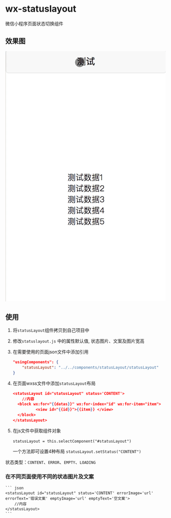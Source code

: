 # wx-statuslayout
微信小程序页面状态切换组件

## 效果图

![](https://raw.githubusercontent.com/ZzjBeatYou/wx-statuslayout/4b84a5513cf5e9a810cc56d322c29830b39b4fdb/preview/preview.gif)
## 使用
1. 将`statusLayout`组件拷贝到自己项目中
2. 修改`statuslayout.js` 中的属性默认值, 状态图片、文案及图片宽高
3. 在需要使用的页面json文件中添加引用
    ``` json
    "usingComponents": {
        "statusLayout": "../../components/statusLayout/statusLayout"
    }
    ```
4. 在页面wxss文件中添加`statusLayout`布局
    ``` json
    <statusLayout id="statusLayout" status='CONTENT'>
        //内容
      <block wx:for="{{datas}}" wx:for-index="id" wx:for-item="item">
              <view id="{{id}}">{{item}} </view>
      </block>
    </statusLayout>
    ```
5. 在js文件中获取组件对象

    `statusLayout = this.selectComponent("#statusLayout")`
    
    一个方法即可设置4种布局 `statusLayout.setStatus("CONTENT") `

状态类型：`CONTENT`、`ERROR`、`EMPTY`、`LOADING`

### 在不同页面使用不同的状态图片及文案
    ``` json
    <statusLayout id="statusLayout" status='CONTENT' errorImage='url' errorText='错误文案' emptyImage='url' emptyText='空文案'>
        //内容
    </statusLayout>
    ```


